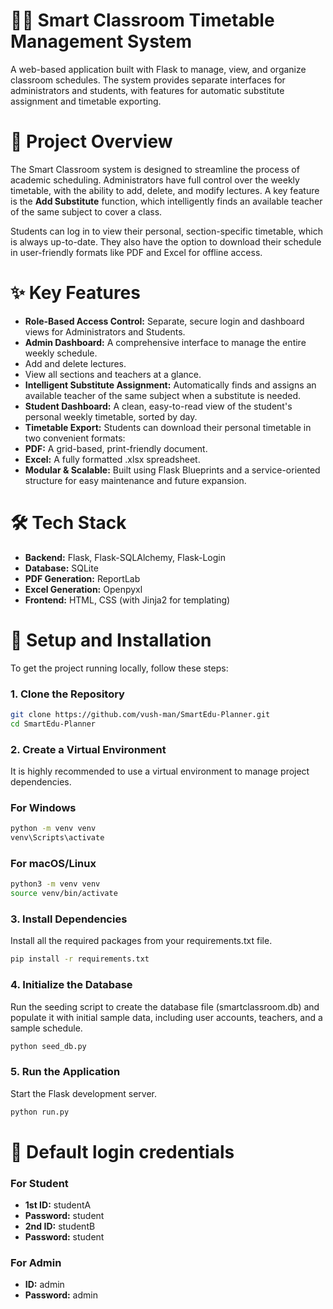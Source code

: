# 🧑‍🏫 Smart Classroom Timetable Management System

A web-based application built with Flask to manage, view, and organize classroom schedules. The system provides separate interfaces for administrators and students, with features for automatic substitute assignment and timetable exporting.

# 📜 Project Overview
The Smart Classroom system is designed to streamline the process of academic scheduling. Administrators have full control over the weekly timetable, with the ability to add, delete, and modify lectures. A key feature is the **Add Substitute** function, which intelligently finds an available teacher of the same subject to cover a class.

Students can log in to view their personal, section-specific timetable, which is always up-to-date. They also have the option to download their schedule in user-friendly formats like PDF and Excel for offline access.

# ✨ Key Features
- **Role-Based Access Control:** Separate, secure login and dashboard views for Administrators and Students.
- **Admin Dashboard:** A comprehensive interface to manage the entire weekly schedule.
- Add and delete lectures.
- View all sections and teachers at a glance.
- **Intelligent Substitute Assignment:** Automatically finds and assigns an available teacher of the same subject when a substitute is needed.
- **Student Dashboard:** A clean, easy-to-read view of the student's personal weekly timetable, sorted by day.
- **Timetable Export:** Students can download their personal timetable in two convenient formats:
- **PDF:** A grid-based, print-friendly document.
- **Excel:** A fully formatted .xlsx spreadsheet.
- **Modular & Scalable:** Built using Flask Blueprints and a service-oriented structure for easy maintenance and future expansion.

# 🛠️ Tech Stack
- **Backend:** Flask, Flask-SQLAlchemy, Flask-Login
- **Database:** SQLite
- **PDF Generation:** ReportLab
- **Excel Generation:** Openpyxl
- **Frontend:** HTML, CSS (with Jinja2 for templating)

# 🚀 Setup and Installation
To get the project running locally, follow these steps:

### 1. Clone the Repository
```bash
git clone https://github.com/vush-man/SmartEdu-Planner.git
cd SmartEdu-Planner
```

### 2. Create a Virtual Environment
It is highly recommended to use a virtual environment to manage project dependencies.

### For Windows
```bash
python -m venv venv
venv\Scripts\activate
```

### For macOS/Linux
```bash
python3 -m venv venv
source venv/bin/activate
```

### 3. Install Dependencies
Install all the required packages from your requirements.txt file.
```bash
pip install -r requirements.txt
```

### 4. Initialize the Database
Run the seeding script to create the database file (smartclassroom.db) and populate it with initial sample data, including user accounts, teachers, and a sample schedule.
```bash
python seed_db.py
```

### 5. Run the Application
Start the Flask development server.
```bash
python run.py
```
# 🔗 Default login credentials
### For Student
- **1st ID:** studentA
- **Password:** student
- **2nd ID:** studentB
- **Password:** student

### For Admin
- **ID:** admin
- **Password:** admin

